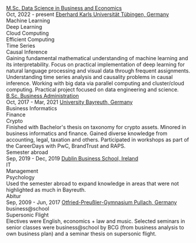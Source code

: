 <div>
    <div class="relative pl-8 sm:pl-52 py-6 group">
        <a href="https://uni-tuebingen.de/en/study/finding-a-course/degree-programs-available/detail/course/data-science-in-business-and-economics-master/" target="_blank" class="educ_title">M.Sc. Data Science in Business and Economics</a>
        <div class="flex flex-col sm:flex-row items-start mb-1 group-last:before:hidden before:absolute before:left-2 sm:before:left-0 before:h-full before:px-px before:bg-slate-300 sm:before:ml-[11.5rem] before:self-start before:-translate-x-1/2 before:translate-y-3 after:absolute after:left-2 sm:after:left-0 after:w-4 after:h-4 after:bg-purple-700 after:border-4 after:box-content after:border-slate-50 after:rounded-full sm:after:ml-[11.5rem] after:-translate-x-1/2 after:translate-y-0.5">
            <time class="educ_time">Oct, 2022 - present</time>
            <a href="https://uni-tuebingen.de/en/" target="_blank" class="educ_desc italic">Eberhard Karls Universität Tübingen, Germany</a>
        </div>
        <div class="flex flex-wrap">
          <div class="educ_skills">Machine Learning</div>
          <div class="educ_skills">Deep Learning</div>
          <div class="educ_skills">Cloud Computing</div>
          <div class="educ_skills">Efficient Computing</div>
          <div class="educ_skills">Time Series</div>
          <div class="educ_skills">Causal Inference</div>
        </div>
        <div class="educ_desc mt-2">Gaining fundamental mathematical understanding of machine learning and its interpretability. Focus on practical implementation of deep learning for natural language processing and visual data through frequent assignments. Understanding time series analysis and causality problems in causal inference. Working with big data via parallel computing and cluster/cloud computing. Practical project focused on data engineering and science.</div>
    </div>
    <div class="relative pl-8 sm:pl-52 py-6 group">
        <a href="https://www.uni-bayreuth.de/en/bachelor/business-administration" target="_blank" class="educ_title">B.Sc. Business Administration</a>
        <div class="flex flex-col sm:flex-row items-start mb-1 group-last:before:hidden before:absolute before:left-2 sm:before:left-0 before:h-full before:px-px before:bg-slate-300 sm:before:ml-[11.5rem] before:self-start before:-translate-x-1/2 before:translate-y-3 after:absolute after:left-2 sm:after:left-0 after:w-4 after:h-4 after:bg-purple-700 after:border-4 after:box-content after:border-slate-50 after:rounded-full sm:after:ml-[11.5rem] after:-translate-x-1/2 after:translate-y-0.5">
            <time class="educ_time">Oct, 2017 - Mar, 2021</time>
            <a href="https://www.uni-bayreuth.de/en" target="_blank" class="educ_desc italic">University Bayreuth, Germany</a>
        </div>
        <div class="flex flex-wrap">
          <div class="educ_skills">Business Informatics</div>
          <div class="educ_skills">Finance</div>
          <div class="educ_skills">Crypto</div>
        </div>
        <div class="educ_desc mt-2">Finished with Bachelor's thesis on taxonomy for crypto assets. Minored in business informatics and finance. Gained diverse knowledge from accounting, legal, taxation and others. Participated in workshops as part of the CareerDays with PwC, BrandTrust and RAPS.</div>
    </div>
    <div class="relative pl-8 sm:pl-52 py-6 group">
        <div class="educ_title">Semester abroad</div>
        <div class="flex flex-col sm:flex-row items-start mb-1 group-last:before:hidden before:absolute before:left-2 sm:before:left-0 before:h-full before:px-px before:bg-slate-300 sm:before:ml-[11.5rem] before:self-start before:-translate-x-1/2 before:translate-y-3 after:absolute after:left-2 sm:after:left-0 after:w-4 after:h-4 after:bg-purple-700 after:border-4 after:box-content after:border-slate-50 after:rounded-full sm:after:ml-[11.5rem] after:-translate-x-1/2 after:translate-y-0.5">
            <time class="educ_time">Sep, 2019 - Dec, 2019</time>
            <a href="https://www.dbs.ie" target="_blank" class="educ_desc italic">Dublin Business School, Ireland</a>
        </div>
        <div class="flex flex-wrap">
          <div class="educ_skills">IT</div>
          <div class="educ_skills">Management</div>
          <div class="educ_skills">Psychology</div>
        </div>
        <div class="educ_desc mt-2">Used the semester abroad to expand knowledge in areas that were not highlighted as much in Bayreuth.</div>
    </div>
    <div class="relative pl-8 sm:pl-52 py-6 group">
        <div class="educ_title">Abitur</div>
        <div class="flex flex-col sm:flex-row items-start mb-1 group-last:before:hidden before:absolute before:left-2 sm:before:left-0 before:h-full before:px-px before:bg-slate-300 sm:before:ml-[11.5rem] before:self-start before:-translate-x-1/2 before:translate-y-3 after:absolute after:left-2 sm:after:left-0 after:w-4 after:h-4 after:bg-purple-700 after:border-4 after:box-content after:border-slate-50 after:rounded-full sm:after:ml-[11.5rem] after:-translate-x-1/2 after:translate-y-0.5">
            <time class="educ_time">Sep, 2009 - Jun, 2017</time>
            <a href="https://www.opg-pullach.de" target="_blank" class="educ_desc italic">Otfried-Preußler-Gymnasium Pullach, Germany</a>
        </div>
        <div class="flex flex-wrap">
          <div class="educ_skills">business@school</div>
          <div class="educ_skills">Supersonic Flight</div>
        </div>
        <div class="educ_desc mt-2">Electives were English, economics + law and music. Selected seminars in senior classes were business@school by BCG (from business analysis to own business plan) and a seminar thesis on supersonic flight.</div>
    </div>
</div>